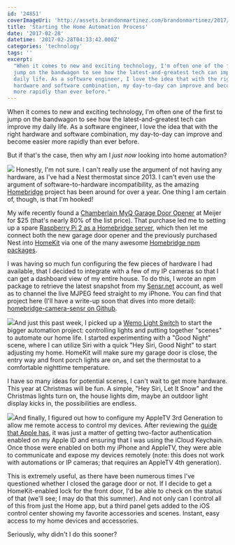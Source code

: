 ```yaml
---
id: '24851'
coverImageUri: 'http://assets.brandonmartinez.com/brandonmartinez/2017/02/IMG_2883-1000x563.png'
title: 'Starting the Home Automation Process'
date: '2017-02-28'
datetime: '2017-02-28T04:33:42.000Z'
categories: 'technology'
tags: ''
excerpt:
  "When it comes to new and exciting technology, I'm often one of the first to
  jump on the bandwagon to see how the latest-and-greatest tech can improve my
  daily life. As a software engineer, I love the idea that with the right
  hardware and software combination, my day-to-day can improve and become easier
  more rapidly than ever before."
---
```


When it comes to new and exciting technology, I'm often one of the first to jump
on the bandwagon to see how the latest-and-greatest tech can improve my daily
life. As a software engineer, I love the idea that with the right hardware and
software combination, my day-to-day can improve and become easier more rapidly
than ever before.

But if that's the case, then why am I _just now_ looking into home automation?

[![](http://assets.brandonmartinez.com/brandonmartinez/2017/02/IMG_2883-1013x1800.png)](http://assets.brandonmartinez.com/brandonmartinez/2017/02/IMG_2883.png)
Honestly, I'm not sure. I can't really use the argument of not having any
hardware, as I've had a Nest thermostat since 2013. I can't even use the
argument of software-to-hardware incompatibility, as the amazing
[Homebridge](https://github.com/nfarina/homebridge) project has been around for
over a year. One thing I am certain of, though, is that I'm hooked!

My wife recently found a
[Chamberlain MyQ Garage Door Opener](http://www.chamberlain.com/smartphone-control-products/myq-garage/model-myq-g0201)
at Meijer for \$25 (that's nearly 80% of the list price). That purchase led me
to setting up a spare
[Raspberry Pi 2 as a Homebridge server](https://github.com/nfarina/homebridge/wiki/Running-HomeBridge-on-a-Raspberry-Pi),
which then let me connect both the new garage door opener and the previously
purchased Nest into [HomeKit](http://www.apple.com/ios/home/) via one of the
many awesome
[Homebridge npm packages](https://www.npmjs.com/search?q=homebridge).

I was having so much fun configuring the few pieces of hardware I had available,
that I decided to integrate with a few of my IP cameras so that I can get a
dashboard view of my entire house. To do this, I wrote an npm package to
retrieve the latest snapshot from my [Sensr.net](https://sensr.net/) account, as
well as to channel the live MJPEG feed straight to my iPhone. You can find that
project here (I'll have a write-up soon that dives into more detail):
[homebridge-camera-sensr on Github](https://github.com/brandonmartinez/homebridge-camera-sensr).

[![](http://assets.brandonmartinez.com/brandonmartinez/2017/02/homekit-scene-editor-1200x1453.jpg)](http://assets.brandonmartinez.com/brandonmartinez/2017/02/homekit-scene-editor.jpg)And
just this past week, I picked up a
[Wemo Light Switch](http://www.belkin.com/us/p/P-F7C030/) to start the bigger
automation project: controlling lights and putting together "scenes" to automate
our home life. I started experimenting with a "Good Night" scene, where I can
utilize Siri with a quick "Hey Siri, Good Night" to start adjusting my home.
HomeKit will make sure my garage door is close, the entry way and front porch
lights are on, and set the thermostat to a comfortable nighttime temperature.

I have so many ideas for potential scenes, I can't wait to get more hardware.
This year at Christmas will be fun. A simple, "Hey Siri, Let It Snow" and the
Christmas lights turn on, the house lights dim, maybe an outdoor light display
kicks in, the possibilities are endless.

[![](http://assets.brandonmartinez.com/brandonmartinez/2017/02/homekit-control-center-1013x1800.png)](http://assets.brandonmartinez.com/brandonmartinez/2017/02/homekit-control-center.png)And
finally, I figured out how to configure my AppleTV 3rd Generation to allow me
remote access to control my devices. After reviewing
the [guide that Apple has](https://support.apple.com/en-us/HT207057), it was
just a matter of getting two-factor authentication enabled on my Apple ID and
ensuring that I was using the iCloud Keychain. Once those were enabled on both
my iPhone and AppleTV, they were able to communicate and expose my devices
remotely (note: this does not work with automations or IP cameras; that requires
an AppleTV 4th generation).

This is extremely useful, as there have been numerous times I've questioned
whether I closed the garage door or not. If I decide to get a HomeKit-enabled
lock for the front door, I'd be able to check on the status of that (we'll see;
I may do that this summer). And not only can I control all of this from just the
Home app, but a third panel gets added to the iOS control center showing my
favorite accessories and scenes. Instant, easy access to my home devices and
accessories.

Seriously, why didn't I do this sooner?
